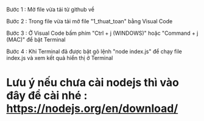  Bước 1 : Mở file vừa tải từ github về

 Bước 2 : Trong file vừa tải mở file "1_thuat_toan" bằng Visual Code

 Bước 3 : Ở Visual Code bấm phím "Ctrl + j (WINDOWS)" hoặc "Command + j (MAC)" để bật Terminal

 Bước 4 : Khi Terminal đã được bật gõ lệnh "node index.js" để chạy file index.js và xem kết quả hiển thị ở Terminal

# Lưu ý nếu chưa cài nodejs thì vào đây để cài nhé : https://nodejs.org/en/download/
